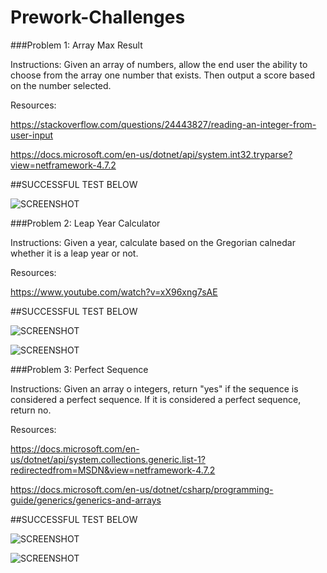 # Prework-Challenges

###Problem 1: Array Max Result

Instructions:  Given an array of numbers, allow the end user the ability to choose from the array one number that exists. Then output a score based on the number selected.

Resources:

https://stackoverflow.com/questions/24443827/reading-an-integer-from-user-input

https://docs.microsoft.com/en-us/dotnet/api/system.int32.tryparse?view=netframework-4.7.2

##SUCCESSFUL TEST BELOW

![SCREENSHOT](https://github.com/ntibbals/Prework-CodeChallenges/blob/master/Challenge1-Screenshot.PNG)

###Problem 2: Leap Year Calculator

Instructions: Given a year, calculate based on the Gregorian calnedar whether it is a leap year or not.

Resources: 

https://www.youtube.com/watch?v=xX96xng7sAE

##SUCCESSFUL TEST BELOW

![SCREENSHOT](https://github.com/ntibbals/Prework-CodeChallenges/blob/master/Challenge2-negative-leap.PNG)

![SCREENSHOT](https://github.com/ntibbals/Prework-CodeChallenges/blob/master/Challenge2-negative-leap.PNG)

###Problem 3: Perfect Sequence

Instructions: Given an array o integers, return "yes" if the sequence is considered a perfect sequence. If it is considered a perfect sequence, return no.

Resources:

https://docs.microsoft.com/en-us/dotnet/api/system.collections.generic.list-1?redirectedfrom=MSDN&view=netframework-4.7.2

https://docs.microsoft.com/en-us/dotnet/csharp/programming-guide/generics/generics-and-arrays

##SUCCESSFUL TEST BELOW

![SCREENSHOT](https://github.com/ntibbals/Prework-CodeChallenges/blob/master/Challenge3-screenshot.PNG)

![SCREENSHOT](https://github.com/ntibbals/Prework-CodeChallenges/blob/master/Challenge3-negative-result.PNG)

